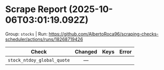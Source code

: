 # Scrape Report (2025-10-06T03:01:19.092Z)

Group: `stocks`  |  Run: https://github.com/AlbertoRoca96/scraping-checks-scheduler/actions/runs/18268719426

| Check | Changed | Keys | Error |
|---|:---:|:--|:--|
| `stock_ntdoy_global_quote` | — |  |  |

